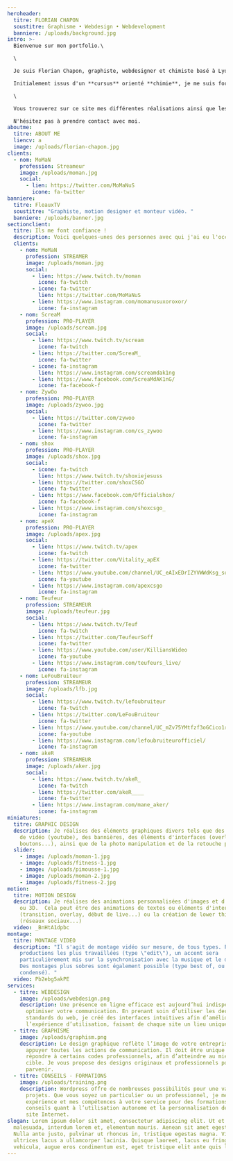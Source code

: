 ```yaml
---
heroheader:
  titre: FLORIAN CHAPON
  soustitre: Graphisme • Webdesign • Webdevelopment
  banniere: /uploads/background.jpg
intro: >-
  Bienvenue sur mon portfolio.\

  \

  Je suis Florian Chapon, graphiste, webdesigner et chimiste basé à Lyon.\

  Initialement issus d'un **cursus** orienté **chimie**, je me suis formé de manière autodidacte au **graphisme** ainsi qu'au **développement web**.\

  \

  Vous trouverez sur ce site mes différentes réalisations ainsi que les projets auxquels j'ai pu prendre part.\

  N'hésitez pas à prendre contact avec moi.
aboutme:
  titre: ABOUT ME
  liencv: a
  image: /uploads/florian-chapon.jpg
clients:
  - nom: MoMaN
    profession: Streameur
    image: /uploads/moman.jpg
    social:
      - lien: https://twitter.com/MoMaNuS
        icone: fa-twitter
banniere:
  titre: FleauxTV
  soustitre: "Graphiste, motion designer et monteur vidéo. "
  banniere: /uploads/banner.jpg
sectionclient:
  titre: Ils me font confiance !
  description: Voici quelques-unes des personnes avec qui j'ai eu l'occasion de collaborer.
  clients:
    - nom: MoMaN
      profession: STREAMER
      image: /uploads/moman.jpg
      social:
        - lien: https://www.twitch.tv/moman
          icone: fa-twitch
        - icone: fa-twitter
          lien: https://twitter.com/MoMaNuS
        - lien: https://www.instagram.com/momanusuxoroxor/
          icone: fa-instagram
    - nom: ScreaM
      profession: PRO-PLAYER
      image: /uploads/scream.jpg
      social:
        - lien: https://www.twitch.tv/scream
          icone: fa-twitch
        - lien: https://twitter.com/ScreaM_
          icone: fa-twitter
        - icone: fa-instagram
          lien: https://www.instagram.com/screamdak1ng
        - lien: https://www.facebook.com/ScreaMdAK1nG/
          icone: fa-facebook-f
    - nom: ZywOo
      profession: PRO-PLAYER
      image: /uploads/zywoo.jpg
      social:
        - lien: https://twitter.com/zywoo
          icone: fa-twitter
        - lien: https://www.instagram.com/cs_zywoo
          icone: fa-instagram
    - nom: shox
      profession: PRO-PLAYER
      image: /uploads/shox.jpg
      social:
        - icone: fa-twitch
          lien: https://www.twitch.tv/shoxiejesuss
        - lien: https://twitter.com/shoxCSGO
          icone: fa-twitter
        - lien: https://www.facebook.com/Officialshox/
          icone: fa-facebook-f
        - lien: https://www.instagram.com/shoxcsgo_
          icone: fa-instagram
    - nom: apeX
      profession: PRO-PLAYER
      image: /uploads/apex.jpg
      social:
        - lien: https://www.twitch.tv/apex
          icone: fa-twitch
        - lien: https://twitter.com/Vitality_apEX
          icone: fa-twitter
        - lien: https://www.youtube.com/channel/UC_eAIxEDrIZYVWWdKsg_sqQ
          icone: fa-youtube
        - lien: https://www.instagram.com/apexcsgo
          icone: fa-instagram
    - nom: Teufeur
      profession: STREAMEUR
      image: /uploads/teufeur.jpg
      social:
        - lien: https://www.twitch.tv/Teuf
          icone: fa-twitch
        - lien: https://twitter.com/TeufeurSoff
          icone: fa-twitter
        - lien: https://www.youtube.com/user/KilliansWideo
          icone: fa-youtube
        - lien: https://www.instagram.com/teufeurs_live/
          icone: fa-instagram
    - nom: LeFouBruiteur
      profession: STREAMEUR
      image: /uploads/lfb.jpg
      social:
        - lien: https://www.twitch.tv/lefoubruiteur
          icone: fa-twitch
        - lien: https://twitter.com/LeFouBruiteur
          icone: fa-twitter
        - lien: https://www.youtube.com/channel/UC_mZv75YMtfzf3oGCico1rA
          icone: fa-youtube
        - lien: https://www.instagram.com/lefoubruiteurofficiel/
          icone: fa-instagram
    - nom: akeR
      profession: STREAMEUR
      image: /uploads/aker.jpg
      social:
        - lien: https://www.twitch.tv/akeR_
          icone: fa-twitch
        - lien: https://twitter.com/akeR____
          icone: fa-twitter
        - lien: https://www.instagram.com/mane_aker/
          icone: fa-instagram
miniatures:
  titre: GRAPHIC DESIGN
  description: Je réalises des éléments graphiques divers tels que des miniatures
    de vidéo (youtube), des bannières, des éléments d'interfaces (overlay,
    boutons...), ainsi que de la photo manipulation et de la retouche photo.
  slider:
    - image: /uploads/moman-1.jpg
    - image: /uploads/fitness-1.jpg
    - image: /uploads/pimousse-1.jpg
    - image: /uploads/moman-2.jpg
    - image: /uploads/fitness-2.jpg
motion:
  titre: MOTION DESIGN
  description: Je réalises des animations personnalisées d'images et d’éléments 2D
    ou 3D.  Cela peut être des animations de textes ou éléments d'interfaces
    (transition, overlay, début de live...) ou la création de lower third
    (réseaux sociaux...)
  video: _BnHtA1dpbc
montage:
  titre: MONTAGE VIDEO
  description: "Il s'agit de montage vidéo sur mesure, de tous types. Pour les
    productions les plus travaillées (type \"edit\"), un accent sera
    particulièrement mis sur la synchronisation avec la musique et le dynamisme.
    Des montages plus sobres sont également possible (type best of, ou
    condensé). "
  video: Pb2ebg5akPE
services:
  - titre: WEBDESIGN
    image: /uploads/webdesign.png
    description: Une présence en ligne efficace est aujourd’hui indispensable pour
      optimiser votre communication. En prenant soin d’utiliser les derniers
      standards du web, je créé des interfaces intuitives afin d’améliorer
      l’expérience d’utilisation, faisant de chaque site un lieu unique.
  - titre: GRAPHISME
    image: /uploads/graphism.png
    description: Le design graphique reflète l’image de votre entreprise et vient
      appuyer toutes les actions de communication. Il doit être unique et
      répondre à certains codes professionnels, afin d’atteindre au mieux sa
      cible. Je vous propose des designs originaux et professionnels pour y
      parvenir.
  - titre: CONSEILS - FORMATIONS
    image: /uploads/training.png
    description: Wordpress offre de nombreuses possibilités pour une variété de
      projets. Que vous soyez un particulier ou un professionnel, je mets mon
      expérience et mes compétences à votre service pour des formations et des
      conseils quant à l’utilisation autonome et la personnalisation de votre
      site Internet.
slogan: Lorem ipsum dolor sit amet, consectetur adipiscing elit. Ut et arcu
  malesuada, interdum lorem et, elementum mauris. Aenean sit amet egestas felis.
  Nulla ante justo, pulvinar ut rhoncus in, tristique egestas magna. Vivamus
  ultrices lacus a ullamcorper lacinia. Quisque laoreet, lacus eu fringilla
  vehicula, augue eros condimentum est, eget tristique elit ante quis lorem.
---
```

